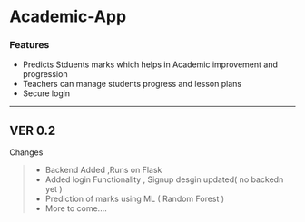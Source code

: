 # Academic-App


### Features

- Predicts Stduents marks which helps in Academic improvement and progression 
- Teachers can manage students progress and lesson plans 
- Secure login 




 ---
 VER 0.2
 ---
Changes 
> - Backend Added ,Runs on Flask 
> - Added login Functionality , Signup desgin updated( no backedn yet )
> - Prediction of marks using ML ( Random Forest )
> - More to come....
